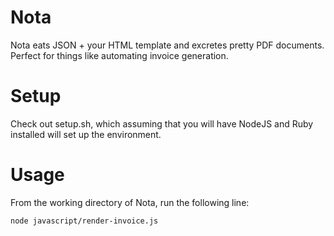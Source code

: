 Nota
====
Nota eats JSON + your HTML template and excretes pretty PDF documents. Perfect for things like automating invoice generation.

Setup
=====
Check out setup.sh, which assuming that you will have NodeJS and Ruby installed will set up the environment.

Usage
=====
From the working directory of Nota, run the following line:
```
node javascript/render-invoice.js
```
